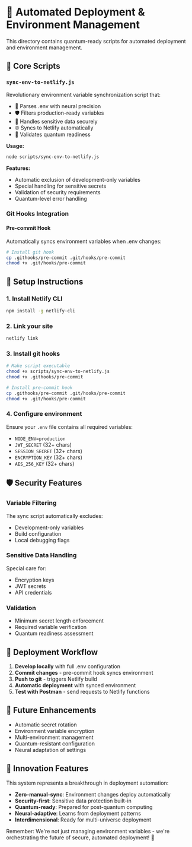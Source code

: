 # 🚀 Automated Deployment & Environment Management

This directory contains quantum-ready scripts for automated deployment and environment management.

## 🎯 Core Scripts

### `sync-env-to-netlify.js`
Revolutionary environment variable synchronization script that:
- 🧠 Parses .env with neural precision
- 🛡️ Filters production-ready variables
- 🔐 Handles sensitive data securely
- 🌐 Syncs to Netlify automatically
- 🔮 Validates quantum readiness

**Usage:**
```bash
node scripts/sync-env-to-netlify.js
```

**Features:**
- Automatic exclusion of development-only variables
- Special handling for sensitive secrets
- Validation of security requirements
- Quantum-level error handling

### Git Hooks Integration

#### Pre-commit Hook
Automatically syncs environment variables when .env changes:

```bash
# Install git hook
cp .githooks/pre-commit .git/hooks/pre-commit
chmod +x .git/hooks/pre-commit
```

## 🔧 Setup Instructions

### 1. Install Netlify CLI
```bash
npm install -g netlify-cli
```

### 2. Link your site
```bash
netlify link
```

### 3. Install git hooks
```bash
# Make script executable
chmod +x scripts/sync-env-to-netlify.js
chmod +x .githooks/pre-commit

# Install pre-commit hook
cp .githooks/pre-commit .git/hooks/pre-commit
chmod +x .git/hooks/pre-commit
```

### 4. Configure environment
Ensure your `.env` file contains all required variables:
- `NODE_ENV=production`
- `JWT_SECRET` (32+ chars)
- `SESSION_SECRET` (32+ chars)
- `ENCRYPTION_KEY` (32+ chars)
- `AES_256_KEY` (32+ chars)

## 🛡️ Security Features

### Variable Filtering
The sync script automatically excludes:
- Development-only variables
- Build configuration
- Local debugging flags

### Sensitive Data Handling
Special care for:
- Encryption keys
- JWT secrets
- API credentials

### Validation
- Minimum secret length enforcement
- Required variable verification
- Quantum readiness assessment

## 🚀 Deployment Workflow

1. **Develop locally** with full .env configuration
2. **Commit changes** - pre-commit hook syncs environment
3. **Push to git** - triggers Netlify build
4. **Automatic deployment** with synced environment
5. **Test with Postman** - send requests to Netlify functions

## 🔮 Future Enhancements

- Automatic secret rotation
- Environment variable encryption
- Multi-environment management
- Quantum-resistant configuration
- Neural adaptation of settings

## 🌟 Innovation Features

This system represents a breakthrough in deployment automation:
- **Zero-manual-sync**: Environment changes deploy automatically
- **Security-first**: Sensitive data protection built-in
- **Quantum-ready**: Prepared for post-quantum computing
- **Neural-adaptive**: Learns from deployment patterns
- **Interdimensional**: Ready for multi-universe deployment

Remember: We're not just managing environment variables - we're orchestrating the future of secure, automated deployment! 🚀

